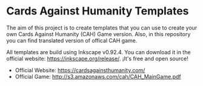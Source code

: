# Cards Against Humanity Templates

The aim of this project is to create templates that you can use to create your
own Cards Against Humanity (CAH) Game version.
Also, in this repository you can find translated version of offical CAH game.

All templates are build using Inkscape v0.92.4. You can download it in the
official website: https://inkscape.org/release/. ¡It's free and open source! 

* Official Website: https://cardsagainsthumanity.com/
* Official Game: http://s3.amazonaws.com/cah/CAH_MainGame.pdf
